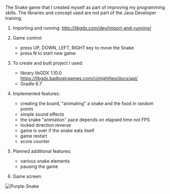 The Snake game that I created myself as part of improving my programming skills. The libraries and concept used are not part of the Java Developer training.

1. Importing and running: http://libgdx.com/dev/import-and-running/


2. Game control:
   - press UP, DOWN, LEFT, RIGHT key to move the Snake
   - press N to start new game


3. To create and built project I used:
   - library libGDX 1.10.0 https://libgdx.badlogicgames.com/ci/nightlies/docs/api/
   - Gradle 6.7


4. Implemented features:
   - creating the board, "animating" a snake and the food in random points
   - simple sound effects
   - the snake "animation" pace depends on elapsed time not FPS
   - locked direction reverse
   - game is over if the snake eats itself
   - game restart
   - score counter


5. Planned additional features:
   - various snake elements
   - pausing the game

6. Game screen:


![Purple-Snake](https://user-images.githubusercontent.com/73834653/143686669-89ae39ad-160e-4348-87a7-50373ebf525f.png)
